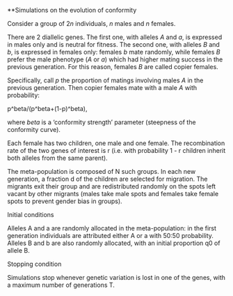 **Simulations on the evolution of conformity

Consider a group of 2*n* individuals, *n* males and *n* females.

There are 2 diallelic genes. The first one, with alleles *A* and *a*, is expressed in males only and is neutral for fitness. The second one, with alleles *B* and *b*, is expressed in females only: females *b* mate randomly, while females *B* prefer the male phenotype (*A* or *a*) which had higher mating success in the previous generation. For this reason, females *B* are called copier females.

Specifically, call *p* the proportion of matings involving males *A* in the previous generation. Then copier females mate with a male *A* with probability:

p^beta/(p^beta+(1-p)^beta),

where $beta$ is a ‘conformity strength’ parameter (steepness of the conformity curve).

Each female has two children, one male and one female. The recombination rate of the two genes of interest is r (i.e. with probability 1 - r children inherit both alleles from the same parent).

The meta-population is composed of N such groups. In each new generation, a fraction d of the children are selected for migration. The migrants exit their group and are redistributed randomly on the spots left vacant by other migrants (males take male spots and females take female spots to prevent gender bias in groups).


Initial conditions

Alleles A and a are randomly allocated in the meta-population: in the first generation individuals are attributed either A or a with 50:50 probability. Alleles B and b are also randomly allocated, with an initial proportion q0 of allele B.

Stopping condition

Simulations stop whenever genetic variation is lost in one of the genes, with a maximum number of generations T.
